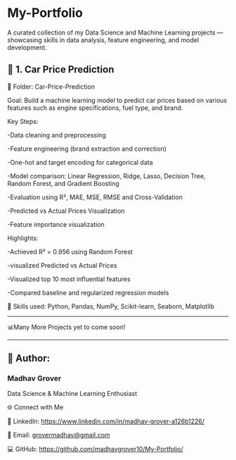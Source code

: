 # My-Portfolio
A curated collection of my Data Science and Machine Learning projects — showcasing skills in data analysis, feature engineering, and model development.

## 🚗 1. Car Price Prediction

📁 Folder: Car-Price-Prediction

Goal:
Build a machine learning model to predict car prices based on various features such as engine specifications, fuel type, and brand.

Key Steps:

-Data cleaning and preprocessing

-Feature engineering (brand extraction and correction)

-One-hot and target encoding for categorical data

-Model comparison: Linear Regression, Ridge, Lasso, Decision Tree, Random Forest, and Gradient Boosting

-Evaluation using R², MAE, MSE, RMSE and Cross-Validation

-Predicted vs Actual Prices Visualization

-Feature importance visualization

Highlights:

-Achieved R² = 0.956 using Random Forest

-visualized Predicted vs Actual Prices

-Visualized top 10 most influential features

-Compared baseline and regularized regression models


🧾 Skills used: Python, Pandas, NumPy, Scikit-learn, Seaborn, Matplotlib

--------------------------------------------------------------------------------------------------------------------------------------------------------------------

📊Many More Projects yet to come soon!

--------------------------------------------------------------------------------------------------------------------------------------------------------------------
 ## 👤 Author:
 ### Madhav Grover
 
 Data Science & Machine Learning Enthusiast

🌐 Connect with Me

📎 LinkedIn:
    https://www.linkedin.com/in/madhav-grover-a126b1226/

📧 Email:
    grovermadhav@gmail.com

💻 GitHub:
    https://github.com/madhavgrover10/My-Portfolio/
    

